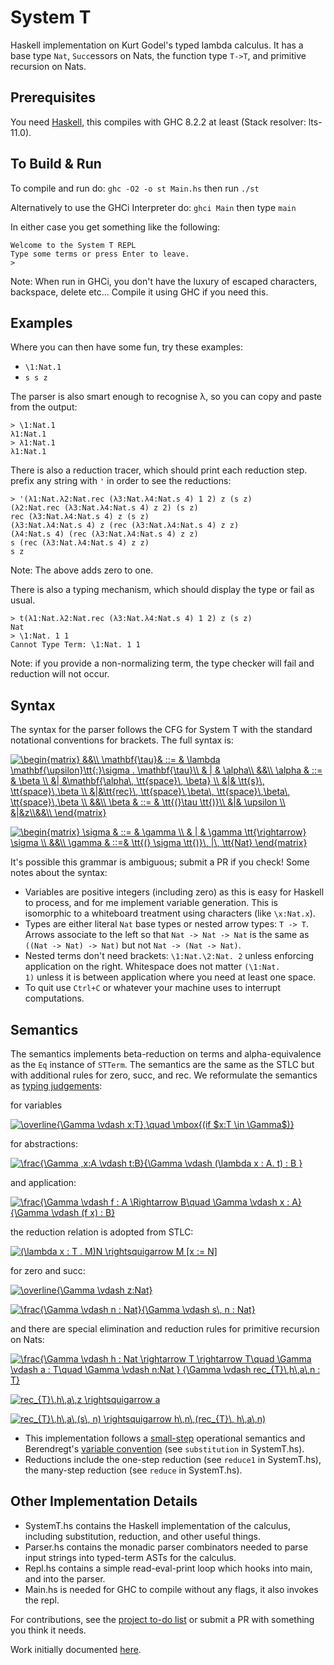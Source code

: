 # System T
Haskell implementation on Kurt Godel's typed lambda calculus. It has a base type `Nat`, `Succ`essors on Nats, the function type `T->T`, and primitive recursion on Nats.

## Prerequisites
You need [Haskell](https://www.haskell.org/), this compiles with GHC 8.2.2 at least (Stack resolver: lts-11.0).

## To Build & Run

To compile and run do:
`ghc -O2 -o st Main.hs`
then run `./st`

Alternatively to use the GHCi Interpreter do:
`ghci Main`
then type `main`

In either case you get something like the following:
```
Welcome to the System T REPL
Type some terms or press Enter to leave.
>
```

Note: When run in GHCi, you don't have the luxury of escaped characters, backspace, delete etc...
Compile it using GHC if you need this.

## Examples 
Where you can then have some fun, try these examples:
- `\1:Nat.1`
- `s s z`

The parser is also smart enough to recognise λ, so you can copy and paste from the output:
```
> \1:Nat.1
λ1:Nat.1
> λ1:Nat.1
λ1:Nat.1
```

There is also a reduction tracer, which should print each reduction step. prefix any string with `'` in order to see the reductions:
```
> '(λ1:Nat.λ2:Nat.rec (λ3:Nat.λ4:Nat.s 4) 1 2) z (s z)
(λ2:Nat.rec (λ3:Nat.λ4:Nat.s 4) z 2) (s z)
rec (λ3:Nat.λ4:Nat.s 4) z (s z)
(λ3:Nat.λ4:Nat.s 4) z (rec (λ3:Nat.λ4:Nat.s 4) z z)
(λ4:Nat.s 4) (rec (λ3:Nat.λ4:Nat.s 4) z z)
s (rec (λ3:Nat.λ4:Nat.s 4) z z)
s z
```
Note: The above adds zero to one.

There is also a typing mechanism, which should display the type or fail as usual.
```
> t(λ1:Nat.λ2:Nat.rec (λ3:Nat.λ4:Nat.s 4) 1 2) z (s z)
Nat
> \1:Nat. 1 1
Cannot Type Term: \1:Nat. 1 1
```

Note: if you provide a non-normalizing term, the type checker will fail and reduction will not occur.

## Syntax 

The syntax for the parser follows the CFG for System T with the standard notational conventions for brackets. The full syntax is:

<a href="https://www.codecogs.com/eqnedit.php?latex=\begin{matrix}&space;&&\\&space;\mathbf{\tau}&&space;::=&space;&&space;\lambda&space;\mathbf{\upsilon}\tt{:}\sigma&space;.&space;\mathbf{\tau}\\&space;&&space;|&space;&&space;\alpha\\&space;&&\\&space;\alpha&space;&&space;::=&space;&&space;\beta&space;\\&space;&|&space;&\mathbf{\alpha\,&space;\tt{space}\,&space;\beta}&space;\\&space;&|&&space;\tt{s}\,&space;\tt{space}\,\beta&space;\\&space;&|&\tt{rec}\,&space;\tt{space}\,\beta\,&space;\tt{space}\,\beta\,&space;\tt{space}\,\beta&space;\\&space;&&\\&space;\beta&space;&&space;::=&space;&&space;\tt{(}\tau&space;\tt{)}\\&space;&|&&space;\upsilon&space;\\&space;&|&z\\&&\\&space;\end{matrix}" target="_blank"><img src="https://latex.codecogs.com/gif.latex?\begin{matrix}&space;&&\\&space;\mathbf{\tau}&&space;::=&space;&&space;\lambda&space;\mathbf{\upsilon}\tt{:}\sigma&space;.&space;\mathbf{\tau}\\&space;&&space;|&space;&&space;\alpha\\&space;&&\\&space;\alpha&space;&&space;::=&space;&&space;\beta&space;\\&space;&|&space;&\mathbf{\alpha\,&space;\tt{space}\,&space;\beta}&space;\\&space;&|&&space;\tt{s}\,&space;\tt{space}\,\beta&space;\\&space;&|&\tt{rec}\,&space;\tt{space}\,\beta\,&space;\tt{space}\,\beta\,&space;\tt{space}\,\beta&space;\\&space;&&\\&space;\beta&space;&&space;::=&space;&&space;\tt{(}\tau&space;\tt{)}\\&space;&|&&space;\upsilon&space;\\&space;&|&z\\&&\\&space;\end{matrix}" title="\begin{matrix} &&\\ \mathbf{\tau}& ::= & \lambda \mathbf{\upsilon}\tt{:}\sigma . \mathbf{\tau}\\ & | & \alpha\\ &&\\ \alpha & ::= & \beta \\ &| &\mathbf{\alpha\, \tt{space}\, \beta} \\ &|& \tt{s}\, \tt{space}\,\beta \\ &|&\tt{rec}\, \tt{space}\,\beta\, \tt{space}\,\beta\, \tt{space}\,\beta \\ &&\\ \beta & ::= & \tt{(}\tau \tt{)}\\ &|& \upsilon \\ &|&z\\&&\\ \end{matrix}" /></a>

<a href="https://www.codecogs.com/eqnedit.php?latex=\begin{matrix}&space;\sigma&space;&&space;::=&space;&&space;\gamma&space;\\&space;&&space;|&space;&&space;\gamma&space;\tt{\rightarrow}&space;\sigma&space;\\&space;&&\\&space;\gamma&space;&&space;::=&&space;\tt{(}&space;\sigma&space;\tt{)}\,&space;|\,&space;\tt{Nat}&space;\end{matrix}" target="_blank"><img src="https://latex.codecogs.com/gif.latex?\begin{matrix}&space;\sigma&space;&&space;::=&space;&&space;\gamma&space;\\&space;&&space;|&space;&&space;\gamma&space;\tt{\rightarrow}&space;\sigma&space;\\&space;&&\\&space;\gamma&space;&&space;::=&&space;\tt{(}&space;\sigma&space;\tt{)}\,&space;|\,&space;\tt{Nat}&space;\end{matrix}" title="\begin{matrix} \sigma & ::= & \gamma \\ & | & \gamma \tt{\rightarrow} \sigma \\ &&\\ \gamma & ::=& \tt{(} \sigma \tt{)}\, |\, \tt{Nat} \end{matrix}" /></a>

It's possible this grammar is ambiguous; submit a PR if you check! Some notes about the syntax:

- Variables are positive integers (including zero) as this is easy for Haskell to process, and for me implement variable generation. This is isomorphic to a whiteboard treatment using characters (like `\x:Nat.x`).
- Types are either literal `Nat` base types or nested arrow types: `T -> T`. Arrows associate to the left so that `Nat -> Nat -> Nat` is the same as `((Nat -> Nat) -> Nat)` but not `Nat -> (Nat -> Nat)`.
- Nested terms don't need brackets: `\1:Nat.\2:Nat. 2` unless enforcing application on the right. Whitespace does not matter `(\1:Nat.          1)` unless it is between application where you need at least one space.
- To quit use `Ctrl+C` or whatever your machine uses to interrupt computations.

## Semantics

The semantics implements beta-reduction on terms and alpha-equivalence as the `Eq` instance of `STTerm`. The semantics are the same as the STLC but with additional rules for zero, succ, and rec. We reformulate the semantics as [typing judgements](https://existentialtype.wordpress.com/2011/03/27/the-holy-trinity/):

for variables

<a href="https://www.codecogs.com/eqnedit.php?latex=\overline{\Gamma&space;\vdash&space;x:T},\quad&space;\mbox{(if&space;$x:T&space;\in&space;\Gamma$)}" target="_blank"><img src="https://latex.codecogs.com/gif.latex?\overline{\Gamma&space;\vdash&space;x:T},\quad&space;\mbox{(if&space;$x:T&space;\in&space;\Gamma$)}" title="\overline{\Gamma \vdash x:T},\quad \mbox{(if $x:T \in \Gamma$)}" /></a>

for abstractions:

<a href="https://www.codecogs.com/eqnedit.php?latex=\frac{\Gamma&space;,x:A&space;\vdash&space;t:B}{\Gamma&space;\vdash&space;(\lambda&space;x&space;:&space;A.&space;t)&space;:&space;B&space;}" target="_blank"><img src="https://latex.codecogs.com/gif.latex?\frac{\Gamma&space;,x:A&space;\vdash&space;t:B}{\Gamma&space;\vdash&space;(\lambda&space;x&space;:&space;A.&space;t)&space;:&space;B&space;}" title="\frac{\Gamma ,x:A \vdash t:B}{\Gamma \vdash (\lambda x : A. t) : B }" /></a>

and application:

<a href="https://www.codecogs.com/eqnedit.php?latex=\frac{\Gamma&space;\vdash&space;f&space;:&space;A&space;\Rightarrow&space;B\quad&space;\Gamma&space;\vdash&space;x&space;:&space;A}{\Gamma&space;\vdash&space;(f&space;x)&space;:&space;B}" target="_blank"><img src="https://latex.codecogs.com/gif.latex?\frac{\Gamma&space;\vdash&space;f&space;:&space;A&space;\Rightarrow&space;B\quad&space;\Gamma&space;\vdash&space;x&space;:&space;A}{\Gamma&space;\vdash&space;(f&space;x)&space;:&space;B}" title="\frac{\Gamma \vdash f : A \Rightarrow B\quad \Gamma \vdash x : A}{\Gamma \vdash (f x) : B}" /></a>

the reduction relation is adopted from STLC:

<a href="https://www.codecogs.com/eqnedit.php?latex=(\lambda&space;x&space;:&space;T&space;.&space;M)N&space;\rightsquigarrow&space;M&space;[x&space;:=&space;N]" target="_blank"><img src="https://latex.codecogs.com/gif.latex?(\lambda&space;x&space;:&space;T&space;.&space;M)N&space;\rightsquigarrow&space;M&space;[x&space;:=&space;N]" title="(\lambda x : T . M)N \rightsquigarrow M [x := N]" /></a>

for zero and succ:

<a href="https://www.codecogs.com/eqnedit.php?latex=\overline{\Gamma&space;\vdash&space;z:Nat}" target="_blank"><img src="https://latex.codecogs.com/gif.latex?\overline{\Gamma&space;\vdash&space;z:Nat}" title="\overline{\Gamma \vdash z:Nat}" /></a>

<a href="https://www.codecogs.com/eqnedit.php?latex=\frac{\Gamma&space;\vdash&space;n&space;:&space;Nat}{\Gamma&space;\vdash&space;s\,&space;n&space;:&space;Nat}" target="_blank"><img src="https://latex.codecogs.com/gif.latex?\frac{\Gamma&space;\vdash&space;n&space;:&space;Nat}{\Gamma&space;\vdash&space;s\,&space;n&space;:&space;Nat}" title="\frac{\Gamma \vdash n : Nat}{\Gamma \vdash s\, n : Nat}" /></a>

and there are special elimination and reduction rules for primitive recursion on Nats:

<a href="https://www.codecogs.com/eqnedit.php?latex=\frac{\Gamma&space;\vdash&space;h&space;:&space;Nat&space;\rightarrow&space;T&space;\rightarrow&space;T\quad&space;\Gamma&space;\vdash&space;a&space;:&space;T\quad&space;\Gamma&space;\vdash&space;n:Nat&space;}&space;{\Gamma&space;\vdash&space;rec_{T}\,h\,a\,n&space;:&space;T}" target="_blank"><img src="https://latex.codecogs.com/gif.latex?\frac{\Gamma&space;\vdash&space;h&space;:&space;Nat&space;\rightarrow&space;T&space;\rightarrow&space;T\quad&space;\Gamma&space;\vdash&space;a&space;:&space;T\quad&space;\Gamma&space;\vdash&space;n:Nat&space;}&space;{\Gamma&space;\vdash&space;rec_{T}\,h\,a\,n&space;:&space;T}" title="\frac{\Gamma \vdash h : Nat \rightarrow T \rightarrow T\quad \Gamma \vdash a : T\quad \Gamma \vdash n:Nat } {\Gamma \vdash rec_{T}\,h\,a\,n : T}" /></a>

<a href="https://www.codecogs.com/eqnedit.php?latex=rec_{T}\,h\,a\,z&space;\rightsquigarrow&space;a" target="_blank"><img src="https://latex.codecogs.com/gif.latex?rec_{T}\,h\,a\,z&space;\rightsquigarrow&space;a" title="rec_{T}\,h\,a\,z \rightsquigarrow a" /></a>

<a href="https://www.codecogs.com/eqnedit.php?latex=rec_{T}\,h\,a\,(s\,&space;n)&space;\rightsquigarrow&space;h\,n\,(rec_{T}\,&space;h\,a\,n)" target="_blank"><img src="https://latex.codecogs.com/gif.latex?rec_{T}\,h\,a\,(s\,&space;n)&space;\rightsquigarrow&space;h\,n\,(rec_{T}\,&space;h\,a\,n)" title="rec_{T}\,h\,a\,(s\, n) \rightsquigarrow h\,n\,(rec_{T}\, h\,a\,n)" /></a>

- This implementation follows a [small-step](https://cs.stackexchange.com/questions/43294/difference-between-small-and-big-step-operational-semantics) operational semantics and Berendregt's [variable convention](https://cs.stackexchange.com/questions/69323/barendregts-variable-convention-what-does-it-mean) (see `substitution` in SystemT.hs). 
- Reductions include the one-step reduction (see `reduce1` in SystemT.hs), the many-step reduction (see `reduce` in SystemT.hs). 

## Other Implementation Details
- SystemT.hs contains the Haskell implementation of the calculus, including substitution, reduction, and other useful things.
- Parser.hs contains the monadic parser combinators needed to parse input strings into typed-term ASTs for the calculus.
- Repl.hs contains a simple read-eval-print loop which hooks into main, and into the parser.
- Main.hs is needed for GHC to compile without any flags, it also invokes the repl.

For contributions, see the [project to-do list](https://github.com/lukeg101/lplzoo/projects/3) or submit a PR with something you think it needs.

Work initially documented [here](https://gist.github.com/lukeg101/17d0a70f6ffd61978bdbe97436509571).


